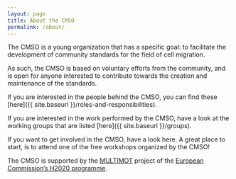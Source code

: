 ```yaml
---
layout: page
title: About the CMSO
permalink: /about/
---
```


The CMSO is a young organization that has a specific goal: to facilitate the development of community standards for the field of cell migration.

As such, the CMSO is based on voluntary efforts from the community, and is 
open for anyone interested to contribute towards the creation and maintenance 
of the standards.

If you are interested in the people behind the CMSO, you can find these
[here]({{ site.baseurl }}/roles-and-responsibilities).

If you are interested in the work performed by the CMSO, have a look at the 
working groups that are listed [here]({{ site.baseurl }}/groups).

If you want to get involved in the CMSO, have a look here. A great place to 
start, is to attend one of the free workshops organized by the CMSO!

The CMSO is supported by the [MULTIMOT](http://multimot.org/) project of the
[European Commission’s H2020 programme](http://cordis.europa.eu/project/rcn/193270_en.html).

